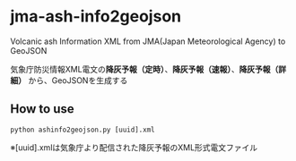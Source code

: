 jma-ash-info2geojson
======

Volcanic ash Information XML from JMA(Japan Meteorological Agency) to GeoJSON

気象庁防災情報XML電文の**降灰予報（定時）**、**降灰予報（速報）**、**降灰予報（詳細）** から、GeoJSONを生成する

## How to use

```
python ashinfo2geojson.py [uuid].xml
```

※[uuid].xmlは気象庁より配信された降灰予報のXML形式電文ファイル
